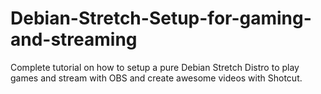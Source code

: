 # Debian-Stretch-Setup-for-gaming-and-streaming
Complete tutorial on how to setup a pure Debian Stretch Distro to play games and stream with OBS and create awesome videos with Shotcut.
